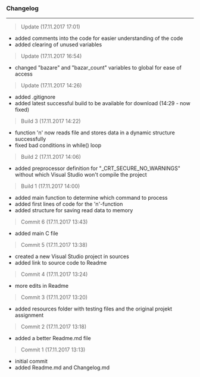 ### Changelog

---------

> Update (17.11.2017 17:01)
- added comments into the code for easier understanding of the code
- added clearing of unused variables

> Update (17.11.2017 16:54)
- changed "bazare" and "bazar_count" variables to global for ease of access

> Update (17.11.2017 14:26)
- added .gitignore
- added latest successful build to be available for download (14:29 - now fixed)

> Build 3 (17.11.2017 14:22)
- function 'n' now reads file and stores data in a dynamic structure successfully
- fixed bad conditions in while() loop

> Build 2 (17.11.2017 14:06)
- added preprocessor definition for "_CRT_SECURE_NO_WARNINGS" without which Visual Studio won't compile the project

> Build 1 (17.11.2017 14:00)
- added main function to determine which command to process
- added first lines of code for the 'n'-function
- added structure for saving read data to memory

> Commit 6 (17.11.2017 13:43)
- added main C file

> Commit 5 (17.11.2017 13:38)
- created a new Visual Studio project in sources
- added link to source code to Readme

> Commit 4 (17.11.2017 13:24)
- more edits in Readme

> Commit 3 (17.11.2017 13:20)
- added resources folder with testing files and the original projekt assignment

> Commit 2 (17.11.2017 13:18)
- added a better Readme.md file

> Commit 1 (17.11.2017 13:13)
- initial commit
- added Readme.md and Changelog.md